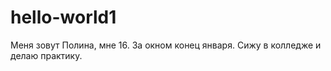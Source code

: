 # hello-world1

Меня зовут Полина, мне 16. За окном конец января.
Сижу в колледже и делаю практику.
